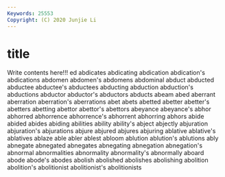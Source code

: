 ```yaml
---
Keywords: 25553
Copyright: (C) 2020 Junjie Li
---
```


# title

Write contents here!!!
ed 
abdicates 
abdicating 
abdication 
abdication's 
abdications 
abdomen 
abdomen's
abdomens 
abdominal 
abduct 
abducted 
abductee 
abductee's 
abductees 
abducting 
abduction 
abduction's
abductions 
abductor 
abductor's 
abductors 
abducts 
abeam 
abed 
aberrant 
aberration 
aberration's
aberrations 
abet 
abets 
abetted 
abetter 
abetter's 
abetters 
abetting 
abettor 
abettor's
abettors 
abeyance 
abeyance's 
abhor 
abhorred 
abhorrence 
abhorrence's 
abhorrent 
abhorring 
abhors
abide 
abided 
abides 
abiding 
abilities 
ability 
ability's 
abject 
abjectly 
abjuration
abjuration's 
abjurations 
abjure 
abjured 
abjures 
abjuring 
ablative 
ablative's 
ablatives 
ablaze
able 
abler 
ablest 
abloom 
ablution 
ablution's 
ablutions 
ably 
abnegate 
abnegated
abnegates 
abnegating 
abnegation 
abnegation's 
abnormal 
abnormalities 
abnormality 
abnormality's 
abnormally 
aboard
abode 
abode's 
abodes 
abolish 
abolished 
abolishes 
abolishing 
abolition 
abolition's 
abolitionist
abolitionist's 
abolitionists 
